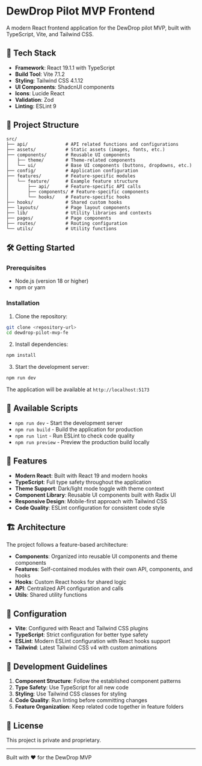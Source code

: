 # DewDrop Pilot MVP Frontend

A modern React frontend application for the DewDrop pilot MVP, built with TypeScript, Vite, and Tailwind CSS.

## 🚀 Tech Stack

- **Framework**: React 19.1.1 with TypeScript
- **Build Tool**: Vite 7.1.2
- **Styling**: Tailwind CSS 4.1.12
- **UI Components**: ShadcnUI components
- **Icons**: Lucide React
- **Validation**: Zod
- **Linting**: ESLint 9

## 📁 Project Structure

```
src/
├── api/              # API related functions and configurations
├── assets/           # Static assets (images, fonts, etc.)
├── components/       # Reusable UI components
│   ├── theme/        # Theme-related components
│   └── ui/           # Base UI components (buttons, dropdowns, etc.)
├── config/           # Application configuration
├── features/         # Feature-specific modules
│   └── feature/      # Example feature structure
│       ├── api/      # Feature-specific API calls
│       ├── components/ # Feature-specific components
│       └── hooks/    # Feature-specific hooks
├── hooks/            # Shared custom hooks
├── layouts/          # Page layout components
├── lib/              # Utility libraries and contexts
├── pages/            # Page components
├── routes/           # Routing configuration
└── utils/            # Utility functions
```

## 🛠️ Getting Started

### Prerequisites

- Node.js (version 18 or higher)
- npm or yarn

### Installation

1. Clone the repository:
```bash
git clone <repository-url>
cd dewdrop-pilot-mvp-fe
```

2. Install dependencies:
```bash
npm install
```

3. Start the development server:
```bash
npm run dev
```

The application will be available at `http://localhost:5173`

## 📝 Available Scripts

- `npm run dev` - Start the development server
- `npm run build` - Build the application for production
- `npm run lint` - Run ESLint to check code quality
- `npm run preview` - Preview the production build locally

## 🎨 Features

- **Modern React**: Built with React 19 and modern hooks
- **TypeScript**: Full type safety throughout the application
- **Theme Support**: Dark/light mode toggle with theme context
- **Component Library**: Reusable UI components built with Radix UI
- **Responsive Design**: Mobile-first approach with Tailwind CSS
- **Code Quality**: ESLint configuration for consistent code style

## 🏗️ Architecture

The project follows a feature-based architecture:

- **Components**: Organized into reusable UI components and theme components
- **Features**: Self-contained modules with their own API, components, and hooks
- **Hooks**: Custom React hooks for shared logic
- **API**: Centralized API configuration and calls
- **Utils**: Shared utility functions

## 🔧 Configuration

- **Vite**: Configured with React and Tailwind CSS plugins
- **TypeScript**: Strict configuration for better type safety
- **ESLint**: Modern ESLint configuration with React hooks support
- **Tailwind**: Latest Tailwind CSS v4 with custom animations

## 🎯 Development Guidelines

1. **Component Structure**: Follow the established component patterns
2. **Type Safety**: Use TypeScript for all new code
3. **Styling**: Use Tailwind CSS classes for styling
4. **Code Quality**: Run linting before committing changes
5. **Feature Organization**: Keep related code together in feature folders


## 📄 License

This project is private and proprietary.

---

Built with ❤️ for the DewDrop MVP